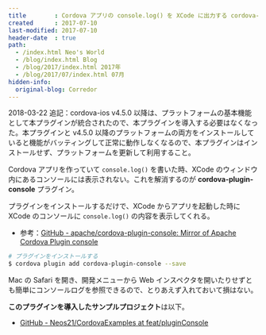 ```yaml
---
title        : Cordova アプリの console.log() を XCode に出力する cordova-plugin-console
created      : 2017-07-10
last-modified: 2017-07-10
header-date  : true
path:
  - /index.html Neo's World
  - /blog/index.html Blog
  - /blog/2017/index.html 2017年
  - /blog/2017/07/index.html 07月
hidden-info:
  original-blog: Corredor
---
```


2018-03-22 追記：cordova-ios v4.5.0 以降は、プラットフォームの基本機能として本プラグインが統合されたので、本プラグインを導入する必要はなくなった。本プラグインと v4.5.0 以降のプラットフォームの両方をインストールしていると機能がバッティングして正常に動作しなくなるので、本プラグインはインストールせず、プラットフォームを更新して利用すること。

Cordova アプリを作っていて `console.log()` を書いた時、XCode のウィンドウ内にあるコンソールには表示されない。これを解消するのが **cordova-plugin-console** プラグイン。

プラグインをインストールするだけで、XCode からアプリを起動した時に XCode のコンソールに `console.log()` の内容を表示してくれる。

- 参考：[GitHub - apache/cordova-plugin-console: Mirror of Apache Cordova Plugin console](https://github.com/apache/cordova-plugin-console)

```bash
# プラグインをインストールする
$ cordova plugin add cordova-plugin-console --save
```

Mac の Safari を開き、開発メニューから Web インスペクタを開いたりせずとも簡単にコンソールログを参照できるので、とりあえず入れておいて損はない。

**このプラグインを導入したサンプルプロジェクト**は以下。

- [GitHub - Neos21/CordovaExamples at feat/pluginConsole](https://github.com/Neos21/example-cordova/tree/feat/pluginConsole)
